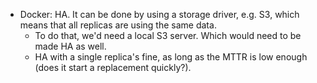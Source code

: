 - Docker: HA. It can be done by using a storage driver, e.g. S3, which means
  that all replicas are using the same data.
  - To do that, we'd need a local S3 server. Which would need to be made HA as
    well.
  - HA with a single replica's fine, as long as the MTTR is low enough (does it
    start a replacement quickly?).
